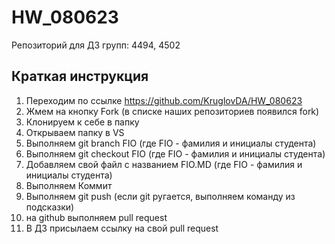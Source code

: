 # HW_080623
Репозиторий для ДЗ групп: 4494, 4502
## Краткая инструкция
1. Переходим по ссылке https://github.com/KruglovDA/HW_080623
2. Жмем на кнопку Fork (в списке наших репозиториев появился fork)
3. Клонируем к себе в папку
4. Открываем папку в VS
5. Выполняем git branch FIO (где FIO - фамилия и инициалы студента)
6. Выполняем git checkout FIO (где FIO - фамилия и инициалы студента)
7. Добавляем свой файл с названием FIO.MD (где FIO - фамилия и инициалы студента)
8. Выполняем Коммит
9. Выполняем git push (если git ругается, выполняем команду из подсказки)
10. на github выполняем pull request
11. В ДЗ присылаем ссылку на свой pull request
